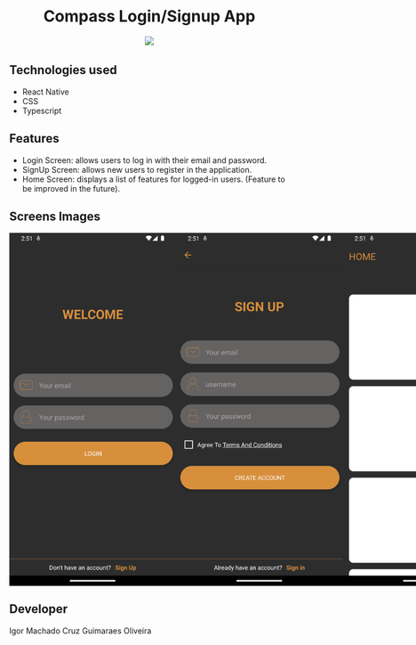 <h1 align="center">Compass Login/Signup App</h1>

<p align="center">
  <img src="https://upload.wikimedia.org/wikipedia/commons/thumb/a/a7/React-icon.svg/512px-React-icon.svg.png?20220125121207" style="width: 10%; height: auto;" />
</p>

<h2>Technologies used</h2>

<ul>
  <li>React Native</li>
  <li>CSS</li>
  <li>Typescript</li>
</ul>

<h2>Features</h2>

<ul>
  <li>Login Screen: allows users to log in with their email and password.</li>
  <li>SignUp Screen: allows new users to register in the application.</li>
  <li>Home Screen: displays a list of features for logged-in users. (Feature to be improved in the future).</li>
</ul>

<h2>Screens Images</h2>

<div 
    style="display: flex;
    justify-content: space-between;
    align-items: center;"
 >
  <img src='./assets/project-images/LoginScreen.png' alt="LoginScreen" style="width: 300px; height: auto;"/>
  <img src='./assets/project-images/SignupScreen.png' alt="SignupScreen" style="width: 300px; height: auto;"/>
  <img src='./assets/project-images/HomeScreen.png' alt="HomeScreen" style="width: 300px; height: auto;"/>
</div>

<h2>Developer</h2>

<p>Igor Machado Cruz Guimaraes Oliveira</p>
